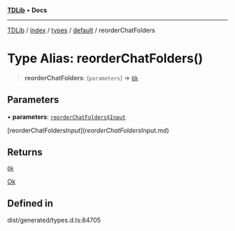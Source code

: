 [**TDLib**](../../../../../../README.md) • **Docs**

***

[TDLib](../../../../../../modules.md) / [index](../../../../../README.md) / [types](../../../README.md) / [default](../README.md) / reorderChatFolders

# Type Alias: reorderChatFolders()

> **reorderChatFolders**: (`parameters`) => [`Ok`](Ok.md)

## Parameters

• **parameters**: [`reorderChatFolders$Input`](reorderChatFolders$Input.md)

[reorderChatFolders$Input](reorderChatFolders$Input.md)

## Returns

[`Ok`](Ok.md)

[Ok](Ok.md)

## Defined in

dist/generated/types.d.ts:84705
